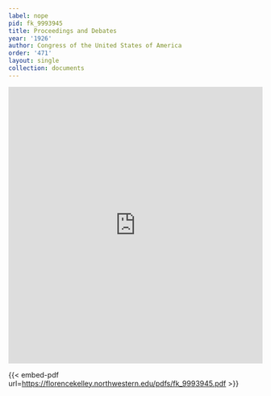 ```yaml
---
label: nope
pid: fk_9993945
title: Proceedings and Debates
year: '1926'
author: Congress of the United States of America
order: '471'
layout: single
collection: documents
---
```

<iframe src="https://northwestern.app.box.com/embed/s/z0ntu06fwwqnid1654mrlsvv7psn9tcp?sortColumn=date&view=list" width="100%" height="550" frameborder="0" allowfullscreen webkitallowfullscreen msallowfullscreen></iframe>


{{< embed-pdf url=https://florencekelley.northwestern.edu/pdfs/fk_9993945.pdf >}}